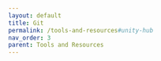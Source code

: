 ```yaml
---
layout: default
title: Git
permalink: /tools-and-resources#unity-hub
nav_order: 3
parent: Tools and Resources
---
```

